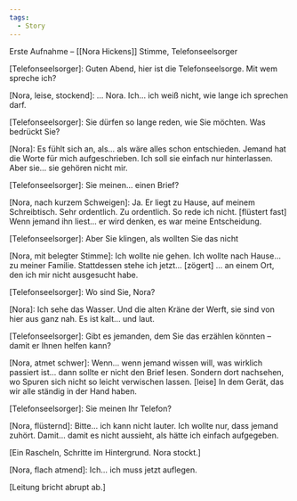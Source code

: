 ```yaml
---
tags:
  - Story
---
```

Erste Aufnahme – [[Nora Hickens]] Stimme, Telefonseelsorger 

[Telefonseelsorger]: Guten Abend, hier ist die Telefonseelsorge. Mit wem spreche ich? 

[Nora, leise, stockend]: … Nora. Ich… ich weiß nicht, wie lange ich sprechen darf. 

[Telefonseelsorger]: Sie dürfen so lange reden, wie Sie möchten. Was bedrückt Sie? 

[Nora]: Es fühlt sich an, als… als wäre alles schon entschieden. Jemand hat die Worte für mich aufgeschrieben. Ich soll sie einfach nur hinterlassen. Aber sie… sie gehören nicht mir. 

[Telefonseelsorger]: Sie meinen… einen Brief? 

[Nora, nach kurzem Schweigen]: Ja. Er liegt zu Hause, auf meinem Schreibtisch. Sehr ordentlich. Zu ordentlich. So rede ich nicht. [flüstert fast] Wenn jemand ihn liest… er wird denken, es war meine Entscheidung. 

[Telefonseelsorger]: Aber Sie klingen, als wollten Sie das nicht 

[Nora, mit belegter Stimme]: Ich wollte nie gehen. Ich wollte nach Hause… zu meiner Familie. Stattdessen stehe ich jetzt… [zögert] … an einem Ort, den ich mir nicht ausgesucht habe. 

[Telefonseelsorger]: Wo sind Sie, Nora? 

[Nora]: Ich sehe das Wasser. Und die alten Kräne der Werft, sie sind von hier aus ganz nah. Es ist kalt… und laut. 

[Telefonseelsorger]: Gibt es jemanden, dem Sie das erzählen könnten – damit er Ihnen helfen kann? 

[Nora, atmet schwer]: Wenn… wenn jemand wissen will, was wirklich passiert ist… dann sollte er nicht den Brief lesen. Sondern dort nachsehen, wo Spuren sich nicht so leicht verwischen lassen. [leise] In dem Gerät, das wir alle ständig in der Hand haben. 

[Telefonseelsorger]: Sie meinen Ihr Telefon? 

[Nora, flüsternd]: Bitte… ich kann nicht lauter. Ich wollte nur, dass jemand zuhört. Damit… damit es nicht aussieht, als hätte ich einfach aufgegeben. 

[Ein Rascheln, Schritte im Hintergrund. Nora stockt.] 

[Nora, flach atmend]: Ich… ich muss jetzt auflegen. 

[Leitung bricht abrupt ab.]